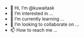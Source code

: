 - 👋 Hi, I’m @kuwaitask
- 👀 I’m interested in ...
- 🌱 I’m currently learning ...
- 💞️ I’m looking to collaborate on ...
- 📫 How to reach me ...

<!---
kuwaitask/kuwaitask is a ✨ special ✨ repository because its `README.md` (this file) appears on your GitHub profile.
You can click the Preview link to take a look at your changes.
--->

